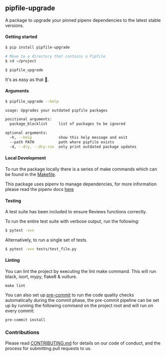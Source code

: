 ## pipfile-upgrade

A package to upgrade your pinned pipenv dependencies to the latest stable versions.

#### Getting started

```bash
$ pip install pipfile-upgrade

# Move to a directory that contains a Pipfile 
$ cd ~/project

$ pipfile_upgrade
```

It's as easy as that :crossed_fingers:.

#### Arguments

```bash
$ pipfile_upgrade --help

usage: Upgrades your outdated pipfile packages

positional arguments:
  package_blocklist     list of packages to be ignored

optional arguments:
  -h, --help            show this help message and exit
  --path PATH           path where pipfile exists
  -d, --dry, --dry-run  only print outdated package updates
```

#### Local Development

To run the package locally there is a series of make commands which can be found in the [Makefile](Makefile).

This package uses pipenv to manage dependencies, for more information please read the pipenv docs [here](https://pipenv.pypa.io/en/latest/)

#### Testing

A test suite has been included to ensure Reviews functions correctly.

To run the entire test suite with verbose output, run the following:

```bash
$ pytest -vvv
```

Alternatively, to run a single set of tests.

```bash
$ pytest -vvv tests/test_file.py
```

#### Linting

You can lint the project by executing the lint make command. This will run black, isort, mypy, flake8 & vulture.

```shell
make lint
```

You can also set up [pre-commit](https://pre-commit.com/) to run the code quality checks automatically during the commit phase, the pre-commit pipeline can be set up by running the following command on the project root and will run on every commit:

```shell
pre-commit install
```


### Contributions

Please read [CONTRIBUTING.md](CONTRIBUTING.md) for details on our code of conduct, and the process for submitting pull requests to us.

